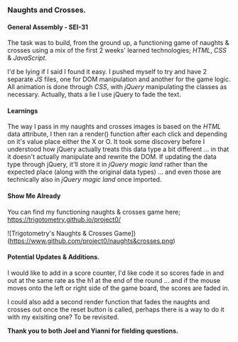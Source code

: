 ### **Naughts and Crosses.**

#### General Assembly - SEI-31

The task was to build, from the ground up, a functioning game of naughts & crosses using a mix of the first 2 weeks' learned technologies; *HTML*, *CSS* & *JavaScript*.

I'd be lying if I said I found it easy. I pushed myself to try and have 2 separate *JS* files, one for DOM manipulation and another for the game logic. All animation is done through *CSS*, with *jQuery* manipulating the classes as necessary. Actually, thats a lie I use jQuery to fade the text.

#### **Learnings**
The way I pass in my naughts and crosses images is based on the *HTML* data attribute, I then ran a render() function after each click and depending on it's value place either the X or O. It took some discovery before I understood how jQuery actually treats this data type a bit different ... in that it doesn't actually manipulate and rewrite the DOM. If updating the data type through jQuery, it'll store it in *jQuery magic land* rather than the expected place (along with the original data types) ... and even those are technically also in *jQuery magic land* once imported.

#### **Show Me Already**
You can find my functioning naughts & crosses game here; https://trigotometry.github.io/project0/

![Trigotometry's Naughts & Crosses Game])(https://www.github.com/project0/naughts&crosses.png)

#### **Potential Updates & Additions.**
I would like to add in a score counter, I'd like code it so scores fade in and out at the same rate as the h1 at the end of the round ... and if the mouse moves onto the left or right side of the game board, the scores are faded in.

I could also add a second render function that fades the naughts and crosses out once the reset button is called, perhaps there is a way to do it with my exisiting one? To be revisited.

**Thank you to both Joel and Yianni for fielding questions.**
